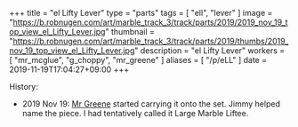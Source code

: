 +++
title = "el Lifty Lever"
type = "parts"
tags = [ "ell", "lever" ]
image = "https://b.robnugen.com/art/marble_track_3/track/parts/2019/2019_nov_19_top_view_el_Lifty_Lever.jpg"
thumbnail = "https://b.robnugen.com/art/marble_track_3/track/parts/2019/thumbs/2019_nov_19_top_view_el_Lifty_Lever.jpg"
description = "el Lifty Lever"
workers = [
    "mr_mcglue",
    "g_choppy",
	"mr_greene"
]
aliases = [
    "/p/eLL"
]
date = 2019-11-19T17:04:27+09:00
+++


History:

* 2019 Nov 19: [Mr Greene](/workers/mr_greene/) started carrying it onto the set.  Jimmy helped name the piece.  I had tentatively called it Large Marble Liftee.
